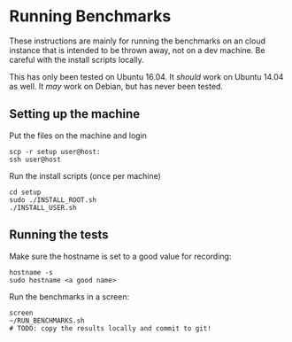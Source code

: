 # Running Benchmarks

These instructions are mainly for running the benchmarks on an cloud instance that is intended to be thrown away, not on a dev machine.  Be careful with the install scripts locally.

This has only been tested on Ubuntu 16.04.  It *should* work on Ubuntu 14.04 as well.  It *may* work on Debian, but has never been tested.


## Setting up the machine

Put the files on the machine and login

```
scp -r setup user@host:
ssh user@host
```

Run the install scripts (once per machine)

```
cd setup
sudo ./INSTALL_ROOT.sh
./INSTALL_USER.sh
```

## Running the tests

Make sure the hostname is set to a good value for recording:

```
hostname -s
sudo hostname <a good name>
```

Run the benchmarks in a screen:

```
screen
~/RUN_BENCHMARKS.sh
# TODO: copy the results locally and commit to git!
```

